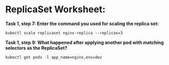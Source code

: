 # ReplicaSet Worksheet:

__Task 1, step 7: Enter the command you used for scaling the replica set:__
```
kubectl scale replicaset nginx-replica --replicas=3

```

__Task 1, step 9: What happened after applying another pod with matching selectors as the ReplicaSet?__
```
kubectl get pods -l app_name=nginx,env=dev

```
